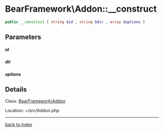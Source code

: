 # BearFramework\Addon::__construct

```php
public __construct ( string $id , string $dir , array $options )
```

## Parameters

##### id

##### dir

##### options

## Details

Class: [BearFramework\Addon](bearframework.addon.class.md)

Location: ~/src/Addon.php

---

[back to index](index.md)

